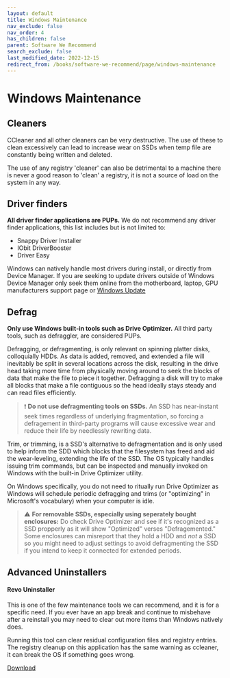 ```yaml
---
layout: default
title: Windows Maintenance
nav_exclude: false
nav_order: 4
has_children: false
parent: Software We Recommend
search_exclude: false
last_modified_date: 2022-12-15
redirect_from: /books/software-we-recommend/page/windows-maintenance
---
```

# Windows Maintenance

## Cleaners
CCleaner and all other cleaners can be very destructive. The use of these to clean excessively can lead to increase wear on SSDs when temp file are constantly being written and deleted. 

The use of any registry 'cleaner' can also be detrimental to a machine there is never a good reason to 'clean' a registry, it is not a source of load on the system in any way.

## Driver finders
**All driver finder applications are PUPs.**
We do not recommend any driver finder applications, this list includes but is not limited to:

* Snappy Driver Installer
* IObit DriverBooster
* Driver Easy

Windows can natively handle most drivers during install, or directly from Device Manager. If you are seeking to update drivers outside of Windows Device Manager only seek them online from the motherboard, laptop, GPU manufacturers support page or [Windows Update](/docs/learning/Computing-101.html#installing-drivers) 

## Defrag
**Only use Windows built-in tools such as Drive Optimizer.** All third party tools, such as defraggler, are considered PUPs.

Defragging, or defragmenting, is only relevant on spinning platter disks, colloquially HDDs. As data is added, removed, and extended a file will inevitably be split in several locations across the disk, resulting in the drive head taking more time from physically moving around to seek the blocks of data that make the file to piece it together. Defragging a disk will try to make all blocks that make a file contiguous so the head ideally stays steady and can read files efficiently.

> ❗ **Do not use defragmenting tools on SSDs.** An SSD has near-instant seek times regardless of underlying fragmentation, so forcing a defragement in third-party programs will cause excessive wear and reduce their life by needlessly rewriting data.

Trim, or trimming, is a SSD's alternative to defragmentation and is only used to help inform the SDD which blocks that the filesystem has freed and aid the wear-leveling, extending the life of the SSD. The OS typically handles issuing trim commands, but can be inspected and manually invoked on Windows with the built-in Drive Optimizer utility.

On Windows specifically, you do not need to ritually run Drive Optimizer as Windows will schedule periodic defragging and trims (or "optimizing" in Microsoft's vocabulary) when your computer is idle.

> ⚠️ **For removable SSDs, especially using seperately bought enclosures:** Do check Drive Optimizer and see if it's recognized as a SSD propperly as it will show "Optimized" verses "Defragemented." Some enclosures can misreport that they hold a HDD and _not_ a SSD so you might need to adjust settings to avoid defragmenting the SSD if you intend to keep it connected for extended periods.

## Advanced Uninstallers
#### Revo Uninstaller
This is one of the few maintenance tools we can recommend, and it is for a specific need. If you ever have an app break and continue to misbehave after a reinstall you may need to clear out more items than Windows natively does. 

Running this tool can clear residual configuration files and registry entries. The registry cleanup on this application has the same warning as ccleaner, it can break the OS if something goes wrong.

[Download](https://www.revouninstaller.com/start-freeware-download-portable)
 